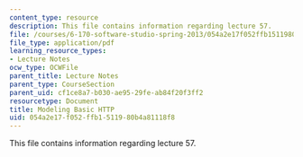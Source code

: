 ```yaml
---
content_type: resource
description: This file contains information regarding lecture 57.
file: /courses/6-170-software-studio-spring-2013/054a2e17f052ffb1511980b4a81118f8_MIT6_170S13_57-mdl-http.pdf
file_type: application/pdf
learning_resource_types:
- Lecture Notes
ocw_type: OCWFile
parent_title: Lecture Notes
parent_type: CourseSection
parent_uid: cf1ce8a7-b030-ae95-29fe-ab84f20f3ff2
resourcetype: Document
title: Modeling Basic HTTP
uid: 054a2e17-f052-ffb1-5119-80b4a81118f8
---
```

This file contains information regarding lecture 57.

